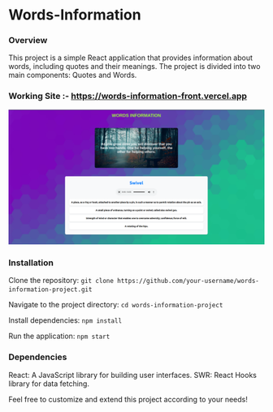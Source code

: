 # Words-Information

### Overview
This project is a simple React application that provides information about words, including quotes and their meanings. The project is divided into two main components: Quotes and Words.

### Working Site :- https://words-information-front.vercel.app

![alt text](https://github.com/WebworldContent/Words-Information/blob/master/sample.png?raw=true)

### Installation

Clone the repository:
```git clone https://github.com/your-username/words-information-project.git ```

Navigate to the project directory:
```cd words-information-project```

Install dependencies:
```npm install```

Run the application:
```npm start```

### Dependencies
React: A JavaScript library for building user interfaces.
SWR: React Hooks library for data fetching.

Feel free to customize and extend this project according to your needs!